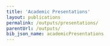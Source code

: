 ```yaml
---
title: 'Academic Presentations'
layout: publications
permalink: /outputs/presentations/
parentUrl: /outputs/
bib_json_name: academicPresentations
---
```


